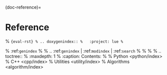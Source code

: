 (doc-reference)=

# Reference


% ```{eval-rst}
% .. doxygenindex::
%   :project: lue
% ```



%  :ref:`genindex`
%
%  .. :ref:`genindex` | :ref:`modindex` | :ref:`search`
%
%
%
%  .. toctree::
%     :maxdepth: 1
%     :caption: Contents:
%
%     Python <python/index>
%     C++ <cpp/index>
%     Utilities <utility/index>
%     Algorithms <algorithm/index>
